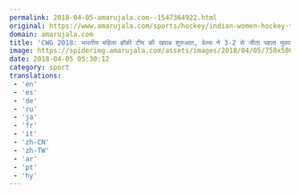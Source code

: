 ```yaml
---
permalink: 2018-04-05-amarujala.com--1547364922.html
original: https://www.amarujala.com/sports/hockey/indian-women-hockey-team-defeat-against-wales-in-commonweath-games-2018?utm_source=rssfeed&utm_medium=Referral&utm_campaign=rssfeed
domain: amarujala.com
title: 'CWG 2018: भारतीय महिला हॉकी टीम की खराब शुरुआत, वेल्स ने 3-2 से जीता पहला मुकाबला- Amarujala'
image: https://spiderimg.amarujala.com/assets/images/2018/04/05/750x506/commonweath-games-2018_1522904179.jpeg
date: 2018-04-05 05:30:12
category: sport
translations: 
 - 'en'
 - 'es'
 - 'de'
 - 'ru'
 - 'ja'
 - 'fr'
 - 'it'
 - 'zh-CN'
 - 'zh-TW'
 - 'ar'
 - 'pt'
 - 'hy'
---
```


